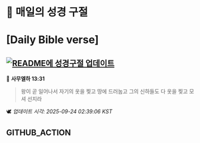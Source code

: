 # 🙏 매일의 성경 구절
# [Daily Bible verse]
## [![README에 성경구절 업데이트](https://github.com/DONGSUKA/first_test/actions/workflows/update-readme-bible.yml/badge.svg)](https://github.com/DONGSUKA/first_test/actions/workflows/update-readme-bible.yml)
<!-- START_BIBLE_VERSE -->
📖 **사무엘하 13:31**
> 왕이 곧 일어나서 자기의 옷을 찢고 땅에 드러눕고 그의 신하들도 다 옷을 찢고 모셔 선지라

🕊️ _업데이트 시각: 2025-09-24 02:39:06 KST_
  <!-- END_BIBLE_VERSE -->
## GITHUB_ACTION

